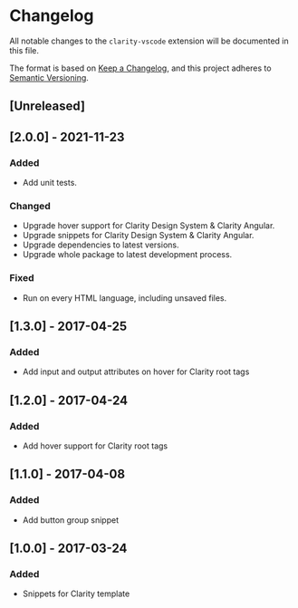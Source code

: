 # Changelog

All notable changes to the `clarity-vscode` extension will be documented in this file.

The format is based on [Keep a Changelog](https://keepachangelog.com/en/1.0.0/),
and this project adheres to [Semantic Versioning](https://semver.org/spec/v2.0.0.html).

## [Unreleased]

## [2.0.0] - 2021-11-23

### Added

- Add unit tests.

### Changed

- Upgrade hover support for Clarity Design System & Clarity Angular.
- Upgrade snippets for Clarity Design System & Clarity Angular.
- Upgrade dependencies to latest versions.
- Upgrade whole package to latest development process.

### Fixed

- Run on every HTML language, including unsaved files.

## [1.3.0] - 2017-04-25

### Added

- Add input and output attributes on hover for Clarity root tags

## [1.2.0] - 2017-04-24

### Added

- Add hover support for Clarity root tags

## [1.1.0] - 2017-04-08

### Added

- Add button group snippet

## [1.0.0] - 2017-03-24

### Added

- Snippets for Clarity template
